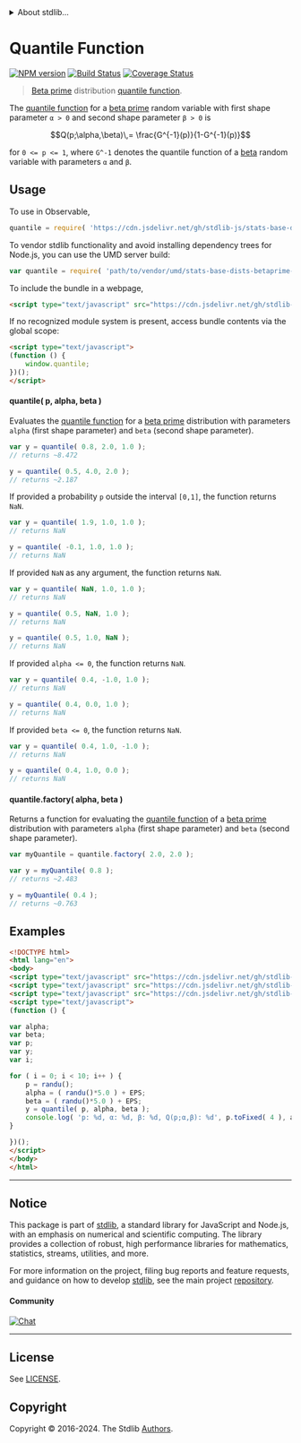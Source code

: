 <!--

@license Apache-2.0

Copyright (c) 2018 The Stdlib Authors.

Licensed under the Apache License, Version 2.0 (the "License");
you may not use this file except in compliance with the License.
You may obtain a copy of the License at

   http://www.apache.org/licenses/LICENSE-2.0

Unless required by applicable law or agreed to in writing, software
distributed under the License is distributed on an "AS IS" BASIS,
WITHOUT WARRANTIES OR CONDITIONS OF ANY KIND, either express or implied.
See the License for the specific language governing permissions and
limitations under the License.

-->


<details>
  <summary>
    About stdlib...
  </summary>
  <p>We believe in a future in which the web is a preferred environment for numerical computation. To help realize this future, we've built stdlib. stdlib is a standard library, with an emphasis on numerical and scientific computation, written in JavaScript (and C) for execution in browsers and in Node.js.</p>
  <p>The library is fully decomposable, being architected in such a way that you can swap out and mix and match APIs and functionality to cater to your exact preferences and use cases.</p>
  <p>When you use stdlib, you can be absolutely certain that you are using the most thorough, rigorous, well-written, studied, documented, tested, measured, and high-quality code out there.</p>
  <p>To join us in bringing numerical computing to the web, get started by checking us out on <a href="https://github.com/stdlib-js/stdlib">GitHub</a>, and please consider <a href="https://opencollective.com/stdlib">financially supporting stdlib</a>. We greatly appreciate your continued support!</p>
</details>

# Quantile Function

[![NPM version][npm-image]][npm-url] [![Build Status][test-image]][test-url] [![Coverage Status][coverage-image]][coverage-url] <!-- [![dependencies][dependencies-image]][dependencies-url] -->

> [Beta prime][betaprime-distribution] distribution [quantile function][quantile-function].

<section class="intro">

The [quantile function][quantile-function] for a [beta prime][betaprime-distribution] random variable with first shape parameter `α > 0` and second shape parameter `β > 0` is

<!-- <equation class="equation" label="eq:betaprime_quantile_function" align="center" raw="Q(p;\alpha,\beta)\,= \frac{G^{-1}(p)}{1-G^{-1}(p)}" alt="Quantile function for a beta prime distribution."> -->

```math
Q(p;\alpha,\beta)\,= \frac{G^{-1}(p)}{1-G^{-1}(p)}
```

<!-- <div class="equation" align="center" data-raw-text="Q(p;\alpha,\beta)\,= \frac{G^{-1}(p)}{1-G^{-1}(p)}" data-equation="eq:betaprime_quantile_function">
    <img src="https://cdn.jsdelivr.net/gh/stdlib-js/stdlib@51534079fef45e990850102147e8945fb023d1d0/lib/node_modules/@stdlib/stats/base/dists/betaprime/quantile/docs/img/equation_betaprime_quantile_function.svg" alt="Quantile function for a beta prime distribution.">
    <br>
</div> -->

<!-- </equation> -->

for `0 <= p <= 1`, where `G^-1` denotes the quantile function of a [beta][beta-distribution] random variable with parameters `α` and `β`.

</section>

<!-- /.intro -->



<section class="usage">

## Usage

To use in Observable,

```javascript
quantile = require( 'https://cdn.jsdelivr.net/gh/stdlib-js/stats-base-dists-betaprime-quantile@umd/browser.js' )
```

To vendor stdlib functionality and avoid installing dependency trees for Node.js, you can use the UMD server build:

```javascript
var quantile = require( 'path/to/vendor/umd/stats-base-dists-betaprime-quantile/index.js' )
```

To include the bundle in a webpage,

```html
<script type="text/javascript" src="https://cdn.jsdelivr.net/gh/stdlib-js/stats-base-dists-betaprime-quantile@umd/browser.js"></script>
```

If no recognized module system is present, access bundle contents via the global scope:

```html
<script type="text/javascript">
(function () {
    window.quantile;
})();
</script>
```

#### quantile( p, alpha, beta )

Evaluates the [quantile function][quantile-function] for a [beta prime][betaprime-distribution] distribution with parameters `alpha` (first shape parameter) and `beta` (second shape parameter).

```javascript
var y = quantile( 0.8, 2.0, 1.0 );
// returns ~8.472

y = quantile( 0.5, 4.0, 2.0 );
// returns ~2.187
```

If provided a probability `p` outside the interval `[0,1]`, the function returns `NaN`.

```javascript
var y = quantile( 1.9, 1.0, 1.0 );
// returns NaN

y = quantile( -0.1, 1.0, 1.0 );
// returns NaN
```

If provided `NaN` as any argument, the function returns `NaN`.

```javascript
var y = quantile( NaN, 1.0, 1.0 );
// returns NaN

y = quantile( 0.5, NaN, 1.0 );
// returns NaN

y = quantile( 0.5, 1.0, NaN );
// returns NaN
```

If provided `alpha <= 0`, the function returns `NaN`.

```javascript
var y = quantile( 0.4, -1.0, 1.0 );
// returns NaN

y = quantile( 0.4, 0.0, 1.0 );
// returns NaN
```

If provided `beta <= 0`, the function returns `NaN`.

```javascript
var y = quantile( 0.4, 1.0, -1.0 );
// returns NaN

y = quantile( 0.4, 1.0, 0.0 );
// returns NaN
```

#### quantile.factory( alpha, beta )

Returns a function for evaluating the [quantile function][quantile-function] of a [beta prime][betaprime-distribution] distribution with parameters `alpha` (first shape parameter) and `beta` (second shape parameter).

```javascript
var myQuantile = quantile.factory( 2.0, 2.0 );

var y = myQuantile( 0.8 );
// returns ~2.483

y = myQuantile( 0.4 );
// returns ~0.763
```

</section>

<!-- /.usage -->

<section class="examples">

## Examples

<!-- eslint no-undef: "error" -->

```html
<!DOCTYPE html>
<html lang="en">
<body>
<script type="text/javascript" src="https://cdn.jsdelivr.net/gh/stdlib-js/random-base-randu@umd/browser.js"></script>
<script type="text/javascript" src="https://cdn.jsdelivr.net/gh/stdlib-js/constants-float64-eps@umd/browser.js"></script>
<script type="text/javascript" src="https://cdn.jsdelivr.net/gh/stdlib-js/stats-base-dists-betaprime-quantile@umd/browser.js"></script>
<script type="text/javascript">
(function () {

var alpha;
var beta;
var p;
var y;
var i;

for ( i = 0; i < 10; i++ ) {
    p = randu();
    alpha = ( randu()*5.0 ) + EPS;
    beta = ( randu()*5.0 ) + EPS;
    y = quantile( p, alpha, beta );
    console.log( 'p: %d, α: %d, β: %d, Q(p;α,β): %d', p.toFixed( 4 ), alpha.toFixed( 4 ), beta.toFixed( 4 ), y.toFixed( 4 ) );
}

})();
</script>
</body>
</html>
```

</section>

<!-- /.examples -->

<!-- Section for related `stdlib` packages. Do not manually edit this section, as it is automatically populated. -->

<section class="related">

</section>

<!-- /.related -->

<!-- Section for all links. Make sure to keep an empty line after the `section` element and another before the `/section` close. -->


<section class="main-repo" >

* * *

## Notice

This package is part of [stdlib][stdlib], a standard library for JavaScript and Node.js, with an emphasis on numerical and scientific computing. The library provides a collection of robust, high performance libraries for mathematics, statistics, streams, utilities, and more.

For more information on the project, filing bug reports and feature requests, and guidance on how to develop [stdlib][stdlib], see the main project [repository][stdlib].

#### Community

[![Chat][chat-image]][chat-url]

---

## License

See [LICENSE][stdlib-license].


## Copyright

Copyright &copy; 2016-2024. The Stdlib [Authors][stdlib-authors].

</section>

<!-- /.stdlib -->

<!-- Section for all links. Make sure to keep an empty line after the `section` element and another before the `/section` close. -->

<section class="links">

[npm-image]: http://img.shields.io/npm/v/@stdlib/stats-base-dists-betaprime-quantile.svg
[npm-url]: https://npmjs.org/package/@stdlib/stats-base-dists-betaprime-quantile

[test-image]: https://github.com/stdlib-js/stats-base-dists-betaprime-quantile/actions/workflows/test.yml/badge.svg?branch=main
[test-url]: https://github.com/stdlib-js/stats-base-dists-betaprime-quantile/actions/workflows/test.yml?query=branch:main

[coverage-image]: https://img.shields.io/codecov/c/github/stdlib-js/stats-base-dists-betaprime-quantile/main.svg
[coverage-url]: https://codecov.io/github/stdlib-js/stats-base-dists-betaprime-quantile?branch=main

<!--

[dependencies-image]: https://img.shields.io/david/stdlib-js/stats-base-dists-betaprime-quantile.svg
[dependencies-url]: https://david-dm.org/stdlib-js/stats-base-dists-betaprime-quantile/main

-->

[chat-image]: https://img.shields.io/gitter/room/stdlib-js/stdlib.svg
[chat-url]: https://app.gitter.im/#/room/#stdlib-js_stdlib:gitter.im

[stdlib]: https://github.com/stdlib-js/stdlib

[stdlib-authors]: https://github.com/stdlib-js/stdlib/graphs/contributors

[umd]: https://github.com/umdjs/umd
[es-module]: https://developer.mozilla.org/en-US/docs/Web/JavaScript/Guide/Modules

[deno-url]: https://github.com/stdlib-js/stats-base-dists-betaprime-quantile/tree/deno
[deno-readme]: https://github.com/stdlib-js/stats-base-dists-betaprime-quantile/blob/deno/README.md
[umd-url]: https://github.com/stdlib-js/stats-base-dists-betaprime-quantile/tree/umd
[umd-readme]: https://github.com/stdlib-js/stats-base-dists-betaprime-quantile/blob/umd/README.md
[esm-url]: https://github.com/stdlib-js/stats-base-dists-betaprime-quantile/tree/esm
[esm-readme]: https://github.com/stdlib-js/stats-base-dists-betaprime-quantile/blob/esm/README.md
[branches-url]: https://github.com/stdlib-js/stats-base-dists-betaprime-quantile/blob/main/branches.md

[stdlib-license]: https://raw.githubusercontent.com/stdlib-js/stats-base-dists-betaprime-quantile/main/LICENSE

[beta-distribution]: https://en.wikipedia.org/wiki/Beta_distribution

[betaprime-distribution]: https://en.wikipedia.org/wiki/Beta_prime_distribution

[quantile-function]: https://en.wikipedia.org/wiki/Quantile_function

</section>

<!-- /.links -->
